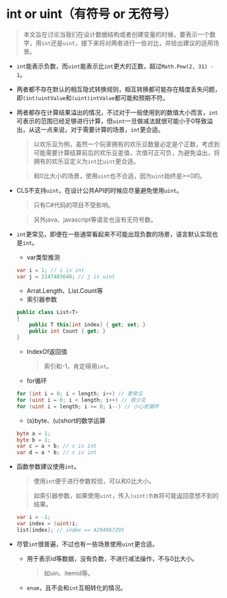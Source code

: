 # int or uint（有符号 or 无符号）

> 本文旨在讨论当我们在设计数据结构或者创建变量的时候，要表示一个数字，用`int`还是`uint`，接下来将对两者进行一些对比，并给出建议的适用场景。

* `int`能表示负数，而`uint`能表示比`int`更大的正数，超过`Math.Pow(2, 31) - 1`。
* 两者都不存在默认的相互隐式转换规则，相互转换都可能存在精度丢失问题，即`(int)uintValue`和`(uint)intValue`都可能和预期不符。
* 两者都存在计算结果溢出的情况，不过对于一般使用到的数值大小而言，`int`可表示的范围已经足够进行计算，但`uint`一旦做减法就很可能小于0导致溢出，从这一点来说，对于需要计算的场景，`int`更合适。
    > 以欢乐豆为例，虽然一个玩家拥有的欢乐豆数量必定是个正数，考虑到可能需要计算结算前后的欢乐豆差值，次值可正可负，为避免溢出，将拥有的欢乐豆定义为`int`比`uint`更合适。

    > 和0比大小的场景，使用`uint`也不合适，因为`uint`始终是>=0的。
* CLS不支持`uint`，在设计公共API的时候应尽量避免使用`uint`。
    > 只有C#代码的项目不受影响。

    > 另外java、javascript等语言也没有无符号数。
* `int`更常见，即便在一些通常看起来不可能出现负数的场景，语言默认实现也是`int`。
    * var类型推测
    ```c#
    var i = 1; // i is int
    var j = 2147483648; // j is uint
    ```
    * Arrat.Length、List.Count等
    * 索引器参数
    ```c#
    public class List<T>
    {
        public T this[int index] { get; set; }
        public int Count { get; }
    }
    ```
    * IndexOf返回值
        > 索引和-1，肯定得用`int`。
    * for循环
    ```c#
    for (int i = 0; i < length; i++) // 更常见
    for (uint i = 0; i < length; i++) // 很少见
    for (uint i = length; i >= 0; i--) // 小心死循环
    ```
    * (s)byte、(u)short的数学运算
    ```c#
    byte a = 1;
    byte b = 1;
    var c = a + b; // c is int
    var d = a * b; // c is int
    ```
* 函数参数建议使用`int`。
    > 使用`int`便于进行参数校验，可以和0比大小。

    > 如索引器参数，如果使用`uint`，传入`(uint)负数`将可能返回意想不到的结果。
    ```c#
    var i = -1;
    var index = (uint)i;
    list[index]; // index == 4294967295
    ```
* 尽管`int`很普遍，不过也有一些场景使用`uint`更合适。
    * 用于表示id等数据，没有负数，不进行减法操作，不与0比大小。
        > 如uin、itemid等。
    * `enum`，且不会和`int`互相转化的情况。
